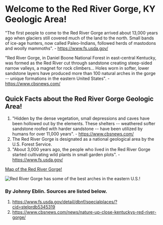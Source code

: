 <!-- Heading 1 -->
# Welcome to the Red River Gorge, KY Geologic Area!

<!-- First paragraph -->
"The first people to come to the Red River Gorge arrived about 13,000 years ago when glaciers still covered much of the land to the north. Small bands of ice-age hunters, now called Paleo-Indians, followed herds of mastodons and woolly mammoths". - https://www.fs.usda.gov/
<!-- https://www.fs.usda.gov/detail/dbnf/specialplaces/?cid=stelprdb5345319 -->
"Red River Gorge, in Daniel Boone National Forest in east-central Kentucky, was formed as the Red River cut through sandstone creating steep-sided narrow valleys, a magnet for rock climbers... Holes worn in softer, lower sandstone layers have produced more than 100 natural arches in the gorge -- unique formations in the eastern United States". - https://www.cbsnews.com/
<!-- https://www.cbsnews.com/news/nature-up-close-kentuckys-red-river-gorge/ -->
<!-- Heading 2 -->
## Quick Facts about the Red River Gorge Geologic Area!

<!-- Ordered list -->
1. "Hidden by the dense vegetation, small depressions and caves have been hollowed out by the elements. These shelters -- weathered softer sandstone roofed with harder sandstone -- have been utilized by humans for over 11,000 years". - https://www.cbsnews.com/
2. The Red River Gorge is designated as a national geological area by the U.S. Forest Service.
3. "About 3,000 years ago, the people who lived in the Red River Gorge started cultivating wild plants in small garden plots". - https://www.fs.usda.gov/

<!-- Link to web page -->
[Map of the Red River Gorge!](https://www.fs.usda.gov/Internet/FSE_DOCUMENTS/stelprdb5276793.pdf)

<!-- Display PNG image from a different server. Notice the exclamation mark ! -->
![Red River Gorge has some of the best arches in the eastern U.S.!](https://www.fs.usda.gov/Internet/FSE_MEDIA/stelprdb5346131.jpg)
<!-- 
    This is a comment. The above line grabs a PNG from a URL and will display it as an image. The "Become Happy" text inside the brackets is called an Alt property and is used in case the image is corrupted or for browsers that don't display images (they exist). 
-->

<!-- Heading 3 -->
### By Johnny Eblin. Sources are listed below.
1. https://www.fs.usda.gov/detail/dbnf/specialplaces/?cid=stelprdb5345319
2. https://www.cbsnews.com/news/nature-up-close-kentuckys-red-river-gorge/